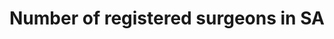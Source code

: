 ---
name: registered-surgeons
title: Number of registered surgeons in SA
external-url: /articles/registered-surgeons.html
image: registered-surgeons.jpg
summary: "1621 registered surgeons in SA.1 for every 34000. If you count only those working in the pub sector, I'm sure the fig shoots up dramatically."
---